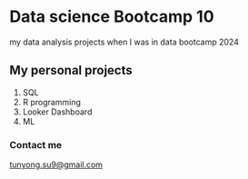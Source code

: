 # Data science Bootcamp 10
my data analysis projects when I was in data bootcamp 2024

## My personal projects
1. SQL
2. R programming
3. Looker Dashboard
4. ML

### Contact me
tunyong.su9@gmail.com
